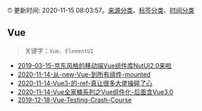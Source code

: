 :alarm_clock: 更新时间: 2020-11-15 08:03:57。[来源分类](../README.md)、[标签分类](../TAGS.md)、[时间分类](../TIMELINE.md)

## Vue


> 关键字：`Vue`、`ElementUI`



- [2019-03-15-京东风格的移动端Vue组件库NutUI2.0来啦](https://jdc.jd.com/archives/212979) 
- [2020-11-14-从-new-Vue-到所有组件-mounted](https://juejin.im/post/6895222218100637704) 
- [2020-11-14-Vue3-的-ref-真让很多大佬操碎了心](https://juejin.im/post/6895213945997492238) 
- [2020-11-14-Vue全家桶系列之Vue组件化-后面含Vue3.0](https://juejin.im/post/6895208548181540871) 
- [2019-12-18-Vue-Testing-Crash-Course](https://dev.to/blacksonic/vue-testing-crash-course-59kl) 